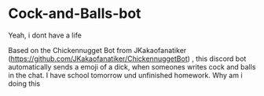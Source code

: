 # Cock-and-Balls-bot
Yeah, i dont have a life


Based on the Chickennugget Bot from JKakaofanatiker (https://github.com/JKakaofanatiker/ChickennuggetBot) , this discord bot automatically sends a emoji of a dick, when someones writes cock and balls in the chat. I have school tomorrow und unfinished homework. Why am i doing this
